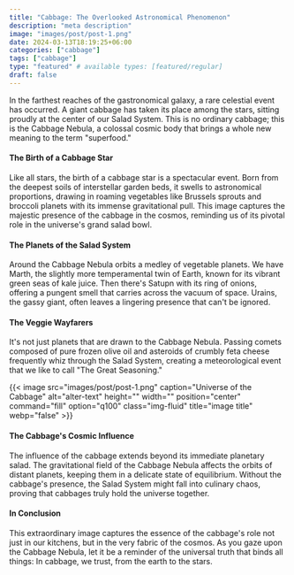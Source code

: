 ```yaml
---
title: "Cabbage: The Overlooked Astronomical Phenomenon"
description: "meta description"
image: "images/post/post-1.png"
date: 2024-03-13T18:19:25+06:00
categories: ["cabbage"]
tags: ["cabbage"]
type: "featured" # available types: [featured/regular]
draft: false
---
```


In the farthest reaches of the gastronomical galaxy, a rare celestial event has occurred. A giant cabbage has taken its place among the stars, sitting proudly at the center of our Salad System. This is no ordinary cabbage; this is the Cabbage Nebula, a colossal cosmic body that brings a whole new meaning to the term "superfood."


#### The Birth of a Cabbage Star
Like all stars, the birth of a cabbage star is a spectacular event. Born from the deepest soils of interstellar garden beds, it swells to astronomical proportions, drawing in roaming vegetables like Brussels sprouts and broccoli planets with its immense gravitational pull. This image captures the majestic presence of the cabbage in the cosmos, reminding us of its pivotal role in the universe's grand salad bowl.

#### The Planets of the Salad System
Around the Cabbage Nebula orbits a medley of vegetable planets. We have Marth, the slightly more temperamental twin of Earth, known for its vibrant green seas of kale juice. Then there's Satupn with its ring of onions, offering a pungent smell that carries across the vacuum of space. Urains, the gassy giant, often leaves a lingering presence that can't be ignored.

#### The Veggie Wayfarers
It's not just planets that are drawn to the Cabbage Nebula. Passing comets composed of pure frozen olive oil and asteroids of crumbly feta cheese frequently whiz through the Salad System, creating a meteorological event that we like to call "The Great Seasoning."

{{< image src="images/post/post-1.png" caption="Universe of the Cabbage" alt="alter-text" height="" width="" position="center" command="fill" option="q100" class="img-fluid" title="image title" webp="false" >}}

#### The Cabbage's Cosmic Influence
The influence of the cabbage extends beyond its immediate planetary salad. The gravitational field of the Cabbage Nebula affects the orbits of distant planets, keeping them in a delicate state of equilibrium. Without the cabbage's presence, the Salad System might fall into culinary chaos, proving that cabbages truly hold the universe together.

#### In Conclusion
This extraordinary image captures the essence of the cabbage's role not just in our kitchens, but in the very fabric of the cosmos. As you gaze upon the Cabbage Nebula, let it be a reminder of the universal truth that binds all things: In cabbage, we trust, from the earth to the stars.